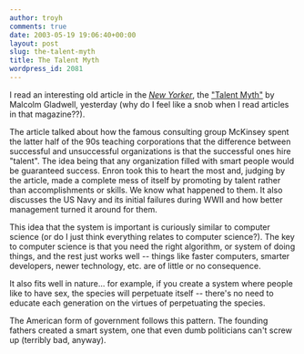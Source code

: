 ```yaml
---
author: troyh
comments: true
date: 2003-05-19 19:06:40+00:00
layout: post
slug: the-talent-myth
title: The Talent Myth
wordpress_id: 2081
---
```


I read an interesting old article in the _[New Yorker](http://www.newyorker.com)_, the ["Talent Myth"](http://www.gladwell.com/2002/2002_07_22_a_talent.htm) by Malcolm Gladwell, yesterday (why do I feel like a snob when I read articles in that magazine??).

The article talked about how the famous consulting group McKinsey spent the latter half of the 90s teaching corporations that the difference between successful and unsuccessful organizations is that the successful ones hire "talent". The idea being that any organization filled with smart people would be guaranteed success. Enron took this to heart the most and, judging by the article, made a complete mess of itself by promoting by talent rather than accomplishments or skills. We know what happened to them. It also discusses the US Navy and its initial failures during WWII and how better management turned it around for them.

This idea that the system is important is curiously similar to computer science (or do I just think everything relates to computer science?). The key to computer science is that you need the right algorithm, or system of doing things, and the rest just works well -- things like faster computers, smarter developers, newer technology, etc. are of little or no consequence.

It also fits well in nature... for example, if you create a system where people like to have sex, the species will perpetuate itself -- there's no need to educate each generation on the virtues of perpetuating the species.

The American form of government follows this pattern. The founding fathers created a smart system, one that even dumb politicians can't screw up (terribly bad, anyway).
